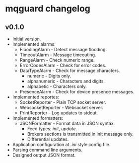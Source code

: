 # mqguard changelog

## v0.1.0

 - Initial version.
 - Implemented alarms:
   - FloodingAlarm - Detect message flooding.
   - TimeoutAlarm - Message timeouting.
   - RangeAlarm - Check numeric range.
   - ErrorCodesAlarm - Check for error codes.
   - DataTypeAlarm - Check for message characters.
     - numeric - Digits only.
     - alphanumeric - Characters and digits.
     - alphabetic - Characters only.
   - PresenceAlarm - Check for device presence messages.
 - Implemented reportes:
   - SocketReporter - Plain TCP socket server.
   - WebsocketReporter - Websocket server.
   - PrintReporter - Log updates to stdout.
 - Implemented formatters:
   - JSONFormatter - Format data in JSON syntax.
     - Feed types: _init_, _update_.
     - Brokers sections is transmitted in init message only.
     - Differential updates.
 - Application configuration at _.ini_ style config file.
 - Parsing command line arguments.
 - Designed output JSON format.
